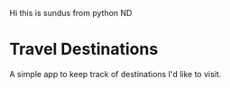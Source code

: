 Hi this is sundus from python ND

# Travel Destinations

A simple app to keep track of destinations I'd like to visit.
